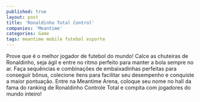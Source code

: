 ```yaml
---
published: true
layout: post
title: 'Ronaldinho Total Control'
companies: 'Meantime'
categories: Game
tags: meantime mobile futebol esporte
---
```

Prove que é o melhor jogador de futebol do mundo! Calce as chuteiras de Ronaldinho, seja ágil e entre no ritmo perfeito para manter a bola sempre no ar. Faça sequências e combinações de embaixadinhas perfeitas para conseguir bônus, colecione itens para facilitar seu desempenho e conquiste a maior pontuação. Entre na Meantime Arena, coloque seu nome no hall da fama do ranking de Ronaldinho Controle Total e compita com jogadores do mundo inteiro!